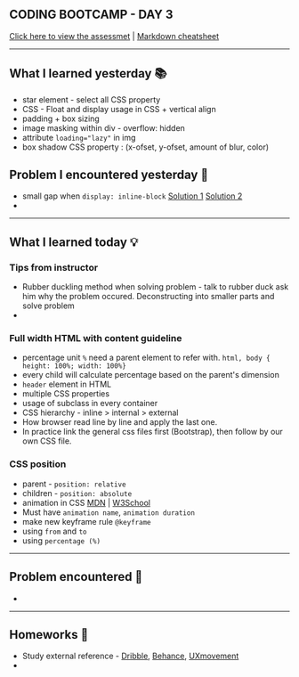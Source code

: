 ## CODING BOOTCAMP - DAY 3
[Click here to view the assessmet](https://zahinz.github.io/SET-day-3/) | [Markdown cheatsheet](https://www.markdownguide.org/cheat-sheet/)

---

## What I learned yesterday 📚
* star element - select all CSS property
* CSS - Float and display usage in CSS + vertical align
* padding + box sizing
* image masking within div - overflow: hidden
* attribute `loading="lazy"` in img
* box shadow CSS property : (x-ofset, y-ofset, amount of blur, color)

## Problem I encountered yesterday 🤔
* small gap when `display: inline-block` [Solution 1](https://stackoverflow.com/questions/5078239/how-do-i-remove-the-space-between-inline-inline-block-elements) [Solution 2](https://css-tricks.com/fighting-the-space-between-inline-block-elements/)
* 

---

## What I learned today 💡
### Tips from instructor
* Rubber duckling method when solving problem - talk to rubber duck ask him why the problem occured. Deconstructing into smaller parts and solve problem
* 

### Full width HTML with content guideline
* percentage unit `%` need a parent element to refer with. `html, body { height: 100%; width: 100%}`
* every child will calculate percentage based on the parent's dimension
* `header` element in HTML
* multiple CSS properties
* usage of subclass in every container
* CSS hierarchy - inline > internal > external
* How browser read line by line and apply the last one. 
* In practice link the general css files first (Bootstrap), then follow by our own CSS file.

### CSS position
* parent - `position: relative`
* children - `position: absolute`
* animation in CSS [MDN](https://developer.mozilla.org/en-US/docs/Web/CSS/animation) | [W3School](https://www.w3schools.com/css/css3_animations.asp)
* Must have `animation name`, `animation duration`
* make new keyframe rule `@keyframe`
* using `from` and `to`
* using `percentage (%)`

---

## Problem encountered 🧐
*

---

## Homeworks 📝
* Study external reference - [Dribble](https://dribbble.com/), [Behance](https://www.behance.net/), [UXmovement](https://uxmovement.com/)
*

